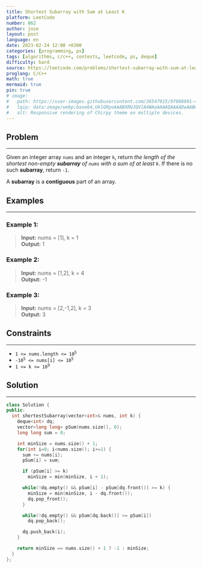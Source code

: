 ```yaml
---
title: Shortest Subarray with Sum at Least K
platform: LeetCode
number: 862
author: jose
layout: post
language: en
date: 2023-02-24 12:00 +0300
categories: [programming, ps]
tags: [algorithms, c/c++, contests, leetcode, ps, deque]
difficulty: hard
source: https://leetcode.com/problems/shortest-subarray-with-sum-at-least-k/
proglang: C/C++
math: true
mermaid: true
pin: true
# image:
#   path: https://user-images.githubusercontent.com/36547915/97088991-45da5d00-1652-11eb-900f-80d106540f4f.png
#   lqip: data:image/webp;base64,UklGRpoAAABXRUJQVlA4WAoAAAAQAAAADwAABwAAQUxQSDIAAAARL0AmbZurmr57yyIiqE8oiG0bejIYEQTgqiDA9vqnsUSI6H+oAERp2HZ65qP/VIAWAFZQOCBCAAAA8AEAnQEqEAAIAAVAfCWkAALp8sF8rgRgAP7o9FDvMCkMde9PK7euH5M1m6VWoDXf2FkP3BqV0ZYbO6NA/VFIAAAA
#   alt: Responsive rendering of Chirpy theme on multiple devices.
---
```

## Problem
---
Given an integer array `nums` and an integer `k`, return *the length of the shortest non-empty **subarray** of `nums` with a sum of at least `k`*. If there is no such **subarray**, return `-1`.  

A **subarray** is a **contiguous** part of an array.  

## Examples
---
### **Example 1:**  
>**Input:** nums = [1], k = 1  
>**Output:** 1  

### **Example 2:**  
>**Input:** nums = [1,2], k = 4  
>**Output:** -1  

### **Example 3:**  
>**Input:** nums = [2,-1,2], k = 3  
>**Output:** 3  

## Constraints
---
- <code>1 <= nums.length <= 10<sup>5</sup></code>
- <code>-10<sup>5</sup> <= nums[i] <= 10<sup>5</sup></code>
- <code>1 <= k <= 10<sup>9</sup></code>

## Solution
---
```c++
class Solution {
public:
  int shortestSubarray(vector<int>& nums, int k) {
    deque<int> dq;
    vector<long long> pSum(nums.size(), 0);
    long long sum = 0;

    int minSize = nums.size() + 1;
    for(int i=0; i<nums.size(); i+=1) {
      sum += nums[i];
      pSum[i] = sum;

      if (pSum[i] >= k)
        minSize = min(minSize, i + 1);

      while(!dq.empty() && pSum[i] - pSum[dq.front()] >= k) {
        minSize = min(minSize, i - dq.front());
        dq.pop_front();
      }

      while(!dq.empty() && pSum[dq.back()] >= pSum[i])
        dq.pop_back();

      dq.push_back(i);
    }

    return minSize == nums.size() + 1 ? -1 : minSize;
  }
};
```
